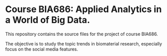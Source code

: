 # Course BIA686: Applied Analytics in a World of Big Data.

This repository contains the source files for the project of course BIA686.

The objective is to study the topic trends in biomaterial research, especially focus on the social media features.
